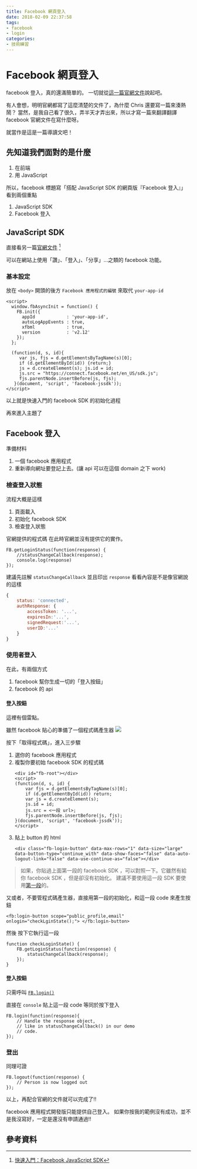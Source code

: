 ```yaml
---
title: Facebook 網頁登入
date: 2018-02-09 22:37:58
tags: 
- facebook
- login
categories: 
- 技術練習
---
```

# Facebook 網頁登入

facebook 登入，真的還滿簡單的。
一切就從[這一篇官網文件](https://developers.facebook.com/docs/facebook-login/web)說起吧。

有人會想，明明官網都寫了這麼清楚的文件了，為什麼 Chris 還要寫一篇來湊熱鬧？
當然，是我自己看了很久，弄半天才弄出來，所以才寫一篇來翻譯翻譯 facebook 官網文件在寫什麼呀。

就當作是這是一篇導讀文吧！

## 先知道我們面對的是什麼

1. 在前端
2. 用 JavaScript

所以，facebook 標題寫「搭配 JavaScript SDK 的網頁版『Facebook 登入』」看到兩個重點

1. JavaScript SDK
2. Facebook 登入

## JavaScript SDK

直接看另一篇[官網文件](https://developers.facebook.com/docs/javascript/quickstart) [^fbSdk]

可以在網站上使用「讚」、「登入」、「分享」...之類的 facebook 功能。

### 基本設定

放在  `<body>` 開頭的後方
`Facebook 應用程式的編號` 來取代 `your-app-id`
```html=
<script>
  window.fbAsyncInit = function() {
    FB.init({
      appId            : 'your-app-id',
      autoLogAppEvents : true,
      xfbml            : true,
      version          : 'v2.12'
    });
  };

  (function(d, s, id){
     var js, fjs = d.getElementsByTagName(s)[0];
     if (d.getElementById(id)) {return;}
     js = d.createElement(s); js.id = id;
     js.src = "https://connect.facebook.net/en_US/sdk.js";
     fjs.parentNode.insertBefore(js, fjs);
   }(document, 'script', 'facebook-jssdk'));
</script>
```

以上就是快速入門的 facebook SDK 的初始化過程

再來進入主題了

## Facebook 登入

準備材料
1. 一個 facebook 應用程式
2. 重新導向網址要登記上去。(讓 api 可以在這個 domain 之下 work)

### 檢查登入狀態

流程大概是這樣
1. 頁面載入
2. 初始化 facebook SDK
3. 檢查登入狀態

官網提供的程式碼
在此時官網並沒有提供它的實作。
```javascript=
FB.getLoginStatus(function(response) {
    //statusChangeCallback(response);
    console.log(response)
});
```
建議先註解 `statusChangeCallback` 並且印出 `response` 看看內容是不是像官網說的這樣

```javascript
{
    status: 'connected',
    authResponse: {
        accessToken: '...',
        expiresIn:'...',
        signedRequest:'...',
        userID:'...'
    }
}
```

### 使用者登入

在此，有兩個方式
1. facebook 幫你生成一切的「登入按鈕」
2. facebook 的 api

#### 登入按鈕

這裡有個雷點。

雖然 facebook 貼心的準備了一個程式碼產生器
![](https://i.imgur.com/Nr2KYwb.png)

按下「取得程式碼」，進入三步驟

1. 選你的 facebook 應用程式
2. 複製你要初始 facebook SDK 的程式碼
    ```javascript=
    <div id="fb-root"></div>
    <script>
    (function(d, s, id) {
        var fjs = d.getElementsByTagName(s)[0];
        if (d.getElementById(id)) return;
        var js = d.createElement(s);
        js.id = id;
        js.src = <一段 url>;       
        fjs.parentNode.insertBefore(js, fjs);
    }(document, 'script', 'facebook-jssdk'));
    </script>
    ```
3. 貼上 button 的 html
    ```html=
    <div class="fb-login-button" data-max-rows="1" data-size="large" data-button-type="continue_with" data-show-faces="false" data-auto-logout-link="false" data-use-continue-as="false"></div>
    ```

> 如果，你貼過上面第一段的 facebook SDK ，可以對照一下。它雖然有給你 facebook SDK ，但是卻沒有初始化。
> 建議不要使用這一段 SDK 要使用[第一段](#基本設定)的。

又或者，不要管程式碼產生器，直接用第一段的初始化，和這一段 code 來產生按鈕

```html=
<fb:login-button scope="public_profile,email" onlogin="checkLginState();"> </fb:login-button>
```

然後 按下它執行這一段

```javascript=
function checkLoginState() {
    FB.getLoginStatus(function(response) {
        statusChangeCallback(response);
    });
}

```

#### 登入按鈕

只需呼叫 [`FB.login()`](https://developers.facebook.com/docs/reference/javascript/FB.login)

直接在 `console` 貼上這一段 code 等同於按下登入

```javascript=
FB.login(function(response){
    // Handle the response object,
    // like in statusChangeCallback() in our demo
    // code.
});
```

### 登出

同理可證
```javascript=
FB.logout(function(response) {
    // Person is now logged out
});
```

以上，再配合官網的文件就可以完成了!!

facebook 應用程式開發版只能提供自己登入。
如果你按我的範例沒有成功，並不是我沒寫好，一定是還沒有申請通過!!

## 參考資料

[^fbSdk]: [快速入門：Facebook JavaScript SDK](https://developers.facebook.com/docs/javascript/quickstart)
